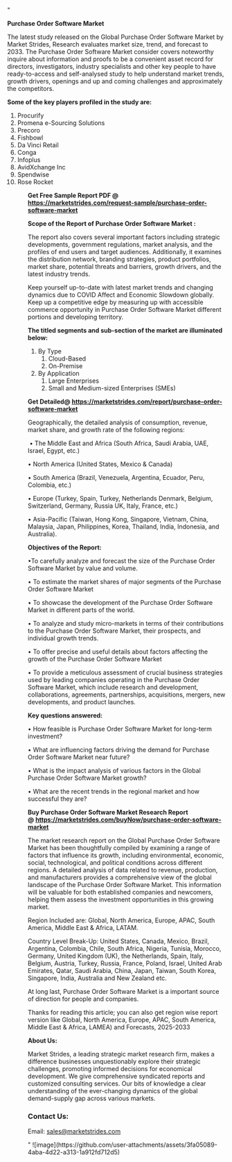 "<p><strong>Purchase Order Software Market</strong></p>
<p>The latest study released on the Global Purchase Order Software Market by Market Strides, Research evaluates market size, trend, and forecast to 2033. The Purchase Order Software Market consider covers noteworthy inquire about information and proofs to be a convenient asset record for directors, investigators, industry specialists and other key people to have ready-to-access and self-analysed study to help understand market trends, growth drivers, openings and up and coming challenges and approximately the competitors.</p>
<p><strong> Some of the key players profiled in the study are: </strong></p>
<p><ol><li>
Procurify</li><li>Promena e-Sourcing Solutions</li><li>Precoro</li><li>Fishbowl</li><li>Da Vinci Retail</li><li>Conga</li><li>Infoplus</li><li>AvidXchange Inc</li><li>Spendwise</li><li>Rose Rocket


</li><ol></p>
<p><strong>Get Free Sample Report PDF @ <a href=https://marketstrides.com/request-sample/purchase-order-software-market>https://marketstrides.com/request-sample/purchase-order-software-market</a></strong></p>
<p><strong> Scope of the Report of Purchase Order Software Market : </strong></p>
<p>The report also covers several important factors including strategic developments, government regulations, market analysis, and the profiles of end users and target audiences. Additionally, it examines the distribution network, branding strategies, product portfolios, market share, potential threats and barriers, growth drivers, and the latest industry trends.</p>
<p>Keep yourself up-to-date with latest market trends and changing dynamics due to COVID Affect and Economic Slowdown globally. Keep up a competitive edge by measuring up with accessible commerce opportunity in Purchase Order Software Market different portions and developing territory.</p>
<p><strong> The titled segments and sub-section of the market are illuminated below: </strong></p>
<p><ol><li>By Type<ol><li>Cloud-Based</li><li>On-Premise</li></ol></li><li>By Application<ol><li>Large Enterprises</li><li>Small and Medium-sized Enterprises (SMEs)</li></ol></li></ol></p>
<p><strong>Get Detailed@ <a href=https://marketstrides.com/report/purchase-order-software-market>https://marketstrides.com/report/purchase-order-software-market</a></strong></p>
<p>Geographically, the detailed analysis of consumption, revenue, market share, and growth rate of the following regions:</p>
<p>&nbsp;&bull; The Middle East and Africa (South Africa, Saudi Arabia, UAE, Israel, Egypt, etc.)</p>
<p>&bull; North America (United States, Mexico &amp; Canada)</p>
<p>&bull; South America (Brazil, Venezuela, Argentina, Ecuador, Peru, Colombia, etc.)</p>
<p>&bull; Europe (Turkey, Spain, Turkey, Netherlands Denmark, Belgium, Switzerland, Germany, Russia UK, Italy, France, etc.)</p>
<p>&bull; Asia-Pacific (Taiwan, Hong Kong, Singapore, Vietnam, China, Malaysia, Japan, Philippines, Korea, Thailand, India, Indonesia, and Australia).</p>
<p><strong>Objectives of the Report: </strong></p>
<p>&bull;To carefully analyze and forecast the size of the Purchase Order Software Market by value and volume.</p>
<p>&bull; To estimate the market shares of major segments of the Purchase Order Software Market</p>
<p>&bull; To showcase the development of the Purchase Order Software Market in different parts of the world.</p>
<p>&bull; To analyze and study micro-markets in terms of their contributions to the Purchase Order Software Market, their prospects, and individual growth trends.</p>
<p>&bull; To offer precise and useful details about factors affecting the growth of the Purchase Order Software Market</p>
<p>&bull; To provide a meticulous assessment of crucial business strategies used by leading companies operating in the Purchase Order Software Market, which include research and development, collaborations, agreements, partnerships, acquisitions, mergers, new developments, and product launches.</p>
<p><strong>Key questions answered: </strong></p>
<p>&bull; How feasible is Purchase Order Software Market for long-term investment?</p>
<p>&bull; What are influencing factors driving the demand for Purchase Order Software Market near future?</p>
<p>&bull; What is the impact analysis of various factors in the Global Purchase Order Software Market growth?</p>
<p>&bull; What are the recent trends in the regional market and how successful they are?</p>
<p><strong>Buy Purchase Order Software Market Research Report @&nbsp;<a href=https://marketstrides.com/buyNow/purchase-order-software-market>https://marketstrides.com/buyNow/purchase-order-software-market</a></strong></p>
<p>The market research report on the Global Purchase Order Software Market has been thoughtfully compiled by examining a range of factors that influence its growth, including environmental, economic, social, technological, and political conditions across different regions. A detailed analysis of data related to revenue, production, and manufacturers provides a comprehensive view of the global landscape of the Purchase Order Software Market. This information will be valuable for both established companies and newcomers, helping them assess the investment opportunities in this growing market.</p>
<p>Region Included are: Global, North America, Europe, APAC, South America, Middle East &amp; Africa, LATAM.</p>
<p>Country Level Break-Up: United States, Canada, Mexico, Brazil, Argentina, Colombia, Chile, South Africa, Nigeria, Tunisia, Morocco, Germany, United Kingdom (UK), the Netherlands, Spain, Italy, Belgium, Austria, Turkey, Russia, France, Poland, Israel, United Arab Emirates, Qatar, Saudi Arabia, China, Japan, Taiwan, South Korea, Singapore, India, Australia and New Zealand etc.</p>
<p>At long last, Purchase Order Software Market is a important source of direction for people and companies.</p>
<p>Thanks for reading this article; you can also get region wise report version like Global, North America, Europe, APAC, South America, Middle East &amp; Africa, LAMEA) and Forecasts, 2025-2033</p>
<p><strong>About Us: </strong></p>
<p>Market Strides, a leading strategic market research firm, makes a difference businesses unquestionably explore their strategic challenges, promoting informed decisions for economical development. We give comprehensive syndicated reports and customized consulting services. Our bits of knowledge a clear understanding of the ever-changing dynamics of the global demand-supply gap across various markets.</p>
<h3>Contact Us:</h3>
<p>Email: <a href=mailto:sales@marketstrides.com>sales@marketstrides.com</a></p>"
![image](https://github.com/user-attachments/assets/3fa05089-4aba-4d22-a313-1a912fd712d5)
